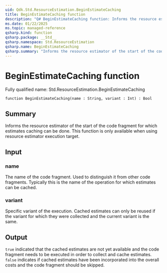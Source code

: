 ```yaml
---
uid: Qdk.Std.ResourceEstimation.BeginEstimateCaching
title: BeginEstimateCaching function
description: "Q# BeginEstimateCaching function: Informs the resource estimator of the start of the code fragment for which estimates caching can be done. This function is only available when using resource estimator execution target."
ms.date: 01/22/2025
ms.topic: managed-reference
qsharp.kind: function
qsharp.package: __Std__
qsharp.namespace: Std.ResourceEstimation
qsharp.name: BeginEstimateCaching
qsharp.summary: "Informs the resource estimator of the start of the code fragment for which estimates caching can be done. This function is only available when using resource estimator execution target."
---
```


# BeginEstimateCaching function

Fully qualified name: Std.ResourceEstimation.BeginEstimateCaching

```qsharp
function BeginEstimateCaching(name : String, variant : Int) : Bool
```

## Summary
Informs the resource estimator of the start of the code fragment
for which estimates caching can be done. This function
is only available when using resource estimator execution target.

## Input
### name
The name of the code fragment. Used to distinguish it from other code fragments.
Typically this is the name of the operation for which estimates can be cached.
### variant
Specific variant of the execution. Cached estimates can only be reused if the
variant for which they were collected and the current variant is the same.

## Output
`true` indicated that the cached estimates are not yet available and the code fragment
needs to be executed in order to collect and cache estimates.
`false` indicates if cached estimates have been incorporated into the overall costs
and the code fragment should be skipped.
